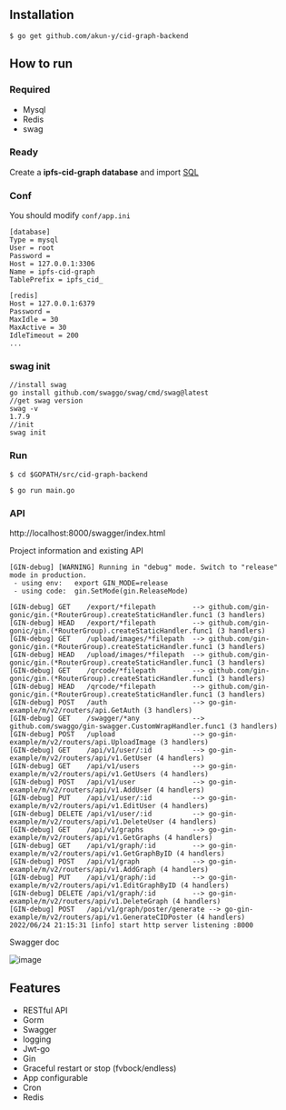 ## Installation
```
$ go get github.com/akun-y/cid-graph-backend
```

## How to run

### Required

- Mysql
- Redis
- swag

### Ready

Create a **ipfs-cid-graph database** and import [SQL](https://github.com/akun-y/cid-graph-backend/blob/master/docs/sql/blog.sql)

### Conf

You should modify `conf/app.ini`

```
[database]
Type = mysql
User = root
Password =
Host = 127.0.0.1:3306
Name = ipfs-cid-graph
TablePrefix = ipfs_cid_

[redis]
Host = 127.0.0.1:6379
Password =
MaxIdle = 30
MaxActive = 30
IdleTimeout = 200
...
```

### swag init
```
//install swag
go install github.com/swaggo/swag/cmd/swag@latest
//get swag version
swag -v
1.7.9
//init
swag init
```
### Run
```
$ cd $GOPATH/src/cid-graph-backend

$ go run main.go 
```

### API

http://localhost:8000/swagger/index.html

Project information and existing API

```
[GIN-debug] [WARNING] Running in "debug" mode. Switch to "release" mode in production.
 - using env:   export GIN_MODE=release
 - using code:  gin.SetMode(gin.ReleaseMode)

[GIN-debug] GET    /export/*filepath         --> github.com/gin-gonic/gin.(*RouterGroup).createStaticHandler.func1 (3 handlers)
[GIN-debug] HEAD   /export/*filepath         --> github.com/gin-gonic/gin.(*RouterGroup).createStaticHandler.func1 (3 handlers)
[GIN-debug] GET    /upload/images/*filepath  --> github.com/gin-gonic/gin.(*RouterGroup).createStaticHandler.func1 (3 handlers)
[GIN-debug] HEAD   /upload/images/*filepath  --> github.com/gin-gonic/gin.(*RouterGroup).createStaticHandler.func1 (3 handlers)
[GIN-debug] GET    /qrcode/*filepath         --> github.com/gin-gonic/gin.(*RouterGroup).createStaticHandler.func1 (3 handlers)
[GIN-debug] HEAD   /qrcode/*filepath         --> github.com/gin-gonic/gin.(*RouterGroup).createStaticHandler.func1 (3 handlers)
[GIN-debug] POST   /auth                     --> go-gin-example/m/v2/routers/api.GetAuth (3 handlers)
[GIN-debug] GET    /swagger/*any             --> github.com/swaggo/gin-swagger.CustomWrapHandler.func1 (3 handlers)
[GIN-debug] POST   /upload                   --> go-gin-example/m/v2/routers/api.UploadImage (3 handlers)
[GIN-debug] GET    /api/v1/user/:id          --> go-gin-example/m/v2/routers/api/v1.GetUser (4 handlers)
[GIN-debug] GET    /api/v1/users             --> go-gin-example/m/v2/routers/api/v1.GetUsers (4 handlers)
[GIN-debug] POST   /api/v1/user              --> go-gin-example/m/v2/routers/api/v1.AddUser (4 handlers)
[GIN-debug] PUT    /api/v1/user/:id          --> go-gin-example/m/v2/routers/api/v1.EditUser (4 handlers)
[GIN-debug] DELETE /api/v1/user/:id          --> go-gin-example/m/v2/routers/api/v1.DeleteUser (4 handlers)
[GIN-debug] GET    /api/v1/graphs            --> go-gin-example/m/v2/routers/api/v1.GetGraphs (4 handlers)
[GIN-debug] GET    /api/v1/graph/:id         --> go-gin-example/m/v2/routers/api/v1.GetGraphByID (4 handlers)
[GIN-debug] POST   /api/v1/graph             --> go-gin-example/m/v2/routers/api/v1.AddGraph (4 handlers)
[GIN-debug] PUT    /api/v1/graph/:id         --> go-gin-example/m/v2/routers/api/v1.EditGraphByID (4 handlers)
[GIN-debug] DELETE /api/v1/graph/:id         --> go-gin-example/m/v2/routers/api/v1.DeleteGraph (4 handlers)
[GIN-debug] POST   /api/v1/graph/poster/generate --> go-gin-example/m/v2/routers/api/v1.GenerateCIDPoster (4 handlers)
2022/06/24 21:15:31 [info] start http server listening :8000
```
Swagger doc

![image](https://i.imgur.com/bVRLTP4.jpg)

## Features

- RESTful API
- Gorm
- Swagger
- logging
- Jwt-go
- Gin
- Graceful restart or stop (fvbock/endless)
- App configurable
- Cron
- Redis